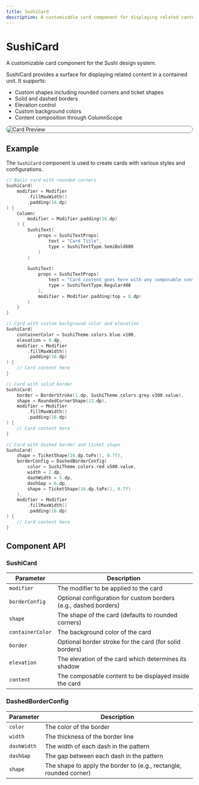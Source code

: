 ```yaml
---
title: SushiCard
description: A customizable card component for displaying related content in a contained unit.
---
```


# SushiCard

A customizable card component for the Sushi design system.

SushiCard provides a surface for displaying related content in a contained unit. It supports:

- Custom shapes including rounded corners and ticket shapes
- Solid and dashed borders
- Elevation control
- Custom background colors
- Content composition through ColumnScope

<div style="max-width: 800px; max-height: 340px; border-radius: 20px; overflow: hidden; border: 1px solid #777;">
    <img src="../preview_card.png" alt="Card Preview">
</div>

## Example

The `SushiCard` component is used to create cards with various styles and configurations.

```kotlin
// Basic card with rounded corners
SushiCard(
    modifier = Modifier
        .fillMaxWidth()
        .padding(16.dp)
) {
    Column(
        modifier = Modifier.padding(16.dp)
    ) {
        SushiText(
            props = SushiTextProps(
                text = "Card Title",
                type = SushiTextType.SemiBold600
            )
        )
        
        SushiText(
            props = SushiTextProps(
                text = "Card content goes here with any composable content",
                type = SushiTextType.Regular400
            ),
            modifier = Modifier.padding(top = 8.dp)
        )
    }
}

// Card with custom background color and elevation
SushiCard(
    containerColor = SushiTheme.colors.blue.v100,
    elevation = 8.dp,
    modifier = Modifier
        .fillMaxWidth()
        .padding(16.dp)
) {
    // Card content here
}

// Card with solid border
SushiCard(
    border = BorderStroke(1.dp, SushiTheme.colors.grey.v300.value),
    shape = RoundedCornerShape(12.dp),
    modifier = Modifier
        .fillMaxWidth()
        .padding(16.dp)
) {
    // Card content here
}

// Card with dashed border and ticket shape
SushiCard(
    shape = TicketShape(16.dp.toPx(), 0.7f),
    borderConfig = DashedBorderConfig(
        color = SushiTheme.colors.red.v500.value,
        width = 2.dp,
        dashWidth = 5.dp,
        dashGap = 6.dp,
        shape = TicketShape(16.dp.toPx(), 0.7f)
    ),
    modifier = Modifier
        .fillMaxWidth()
        .padding(16.dp)
) {
    // Card content here
}
```

## Component API

### SushiCard

| Parameter                               | Description                      |
|-----------------------------------------|----------------------------------|
| <div class='parameter'>`modifier`</div>| The modifier to be applied to the card |
| <div class='parameter'>`borderConfig`</div>| Optional configuration for custom borders (e.g., dashed borders) |
| <div class='parameter'>`shape`</div>| The shape of the card (defaults to rounded corners) |
| <div class='parameter'>`containerColor`</div>| The background color of the card |
| <div class='parameter'>`border`</div>| Optional border stroke for the card (for solid borders) |
| <div class='parameter'>`elevation`</div>| The elevation of the card which determines its shadow |
| <div class='parameter'>`content`</div>| The composable content to be displayed inside the card |

### DashedBorderConfig

| Parameter                               | Description                      |
|-----------------------------------------|----------------------------------|
| <div class='parameter'>`color`</div>| The color of the border |
| <div class='parameter'>`width`</div>| The thickness of the border line |
| <div class='parameter'>`dashWidth`</div>| The width of each dash in the pattern |
| <div class='parameter'>`dashGap`</div>| The gap between each dash in the pattern |
| <div class='parameter'>`shape`</div>| The shape to apply the border to (e.g., rectangle, rounded corner) |